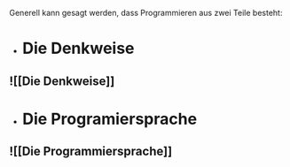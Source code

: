 Generell kann gesagt werden, dass Programmieren aus zwei Teile besteht:

- # Die Denkweise #
![[Die Denkweise]]
---
- # Die Programiersprache #
![[Die Programmiersprache]]
---
